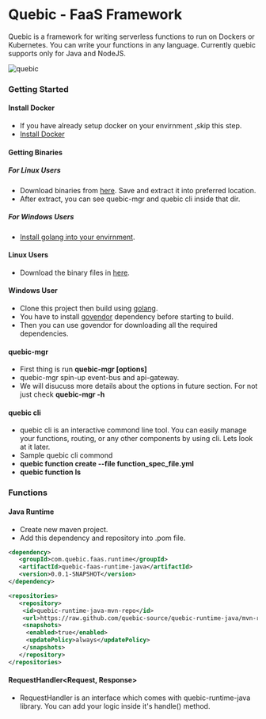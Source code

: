 # Quebic - FaaS Framework

Quebic is a framework for writing serverless functions to run on Dockers or Kubernetes. You can write your functions in any language. Currently quebic supports only for Java and NodeJS.

![quebic](https://github.com/quebic-source/quebic/blob/master/docs/quebic.png)

### Getting Started

#### Install Docker
 * If you have already setup docker on your envirnment ,skip this step.
 * [Install Docker](https://docs.docker.com/install/)

#### Getting Binaries

##### For Linux Users
 * Download binaries from [here](https://github.com/quebic-source/quebic/blob/master/bin/quebic.tar.gz). Save and extract it into preferred location.
 * After extract, you can see quebic-mgr and quebic cli inside that dir. 
 
##### For Windows Users
 * [Install golang into your envirnment](https://golang.org/doc/install). 

#### Linux Users
 * Download the binary files in [here](https://github.com/quebic-source/quebic/blob/master/bin/quebic.tar.gz).
#### Windows User
 * Clone this project then build using [golang](https://golang.org/).
 * You have to install [govendor](https://github.com/kardianos/govendor) dependency before starting to build.
 * Then you can use govendor for downloading all the required dependencies.
#### quebic-mgr
 * First thing is run **quebic-mgr [options]**
 * quebic-mgr spin-up event-bus and api-gateway.
 * We will disucuss more details about the options in future section. For not just check **quebic-mgr -h** 

#### quebic cli
 * quebic cli is an interactive commond line tool. You can easily manage your functions, routing, or any other components by using cli. Lets look at it later.
 * Sample quebic cli commond
 * **quebic function create --file function_spec_file.yml**
 * **quebic function ls**
 
### Functions
#### Java Runtime
 * Create new maven project.
 * Add this dependency and repository into .pom file.
 ```xml
<dependency>
    <groupId>com.quebic.faas.runtime</groupId>
    <artifactId>quebic-faas-runtime-java</artifactId>
    <version>0.0.1-SNAPSHOT</version>
</dependency>

<repositories>
    <repository>
     <id>quebic-runtime-java-mvn-repo</id>
     <url>https://raw.github.com/quebic-source/quebic-runtime-java/mvn-repo/</url>
     <snapshots>
      <enabled>true</enabled>
      <updatePolicy>always</updatePolicy>
     </snapshots>
    </repository>
</repositories>
```
#### RequestHandler<Request, Response>
 * RequestHandler is an interface which comes with quebic-runtime-java library. You can add your logic inside it's handle() method.

